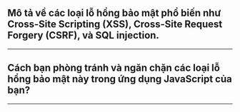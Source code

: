 ## Mô tả về các loại lỗ hổng bảo mật phổ biến như Cross-Site Scripting (XSS), Cross-Site Request Forgery (CSRF), và SQL injection.

---

## Cách bạn phòng tránh và ngăn chặn các loại lỗ hổng bảo mật này trong ứng dụng JavaScript của bạn?

---